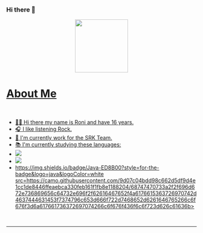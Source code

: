 ### Hi there 👋

<div align="center">
  <a href="https://github.com/RoniSwagger">
  <img height="140em" src="https://github-readme-stats.vercel.app/api/top-langs/?username=roniswagger&layout=compact&langs_count=7&theme=dracula"/>
</div>
  
<h1> About Me </h1>
<br>
<ul>
  <li>🙋‍♂️ Hi there my name is Roni and have 16 years.</li>
  <li>🎧 I like listening Rock.</li>
  <li>💼 I'm currently work for the SRK Team.</li>
  <li>📚 I'm currently studying these languages:</li>
  <li><img src=https://img.shields.io/badge/HTML5-E34F26?style=for-the-badge&logo=html5&logoColor=white></li>
  <li><img src=https://img.shields.io/badge/CSS3-1572B6?style=for-the-badge&logo=css3&logoColor=white</li>
  <li><img
           <li>https://img.shields.io/badge/Java-ED8B00?style=for-the-badge&logo=java&logoColor=white</li>           src=https://camo.githubusercontent.com/9d07c04bdd98c662d5df9d4e1cc1de8446ffeaebca330feb161f1fb8e1188204/68747470733a2f2f696d672e736869656c64732e696f2f62616467652f4a6176615363726970742d4637444631453f7374796c653d666f722d7468652d6261646765266c6f676f3d6a617661736372697074266c6f676f436f6c6f723d626c61636b></li>
</ul>
<br>
<hr>
